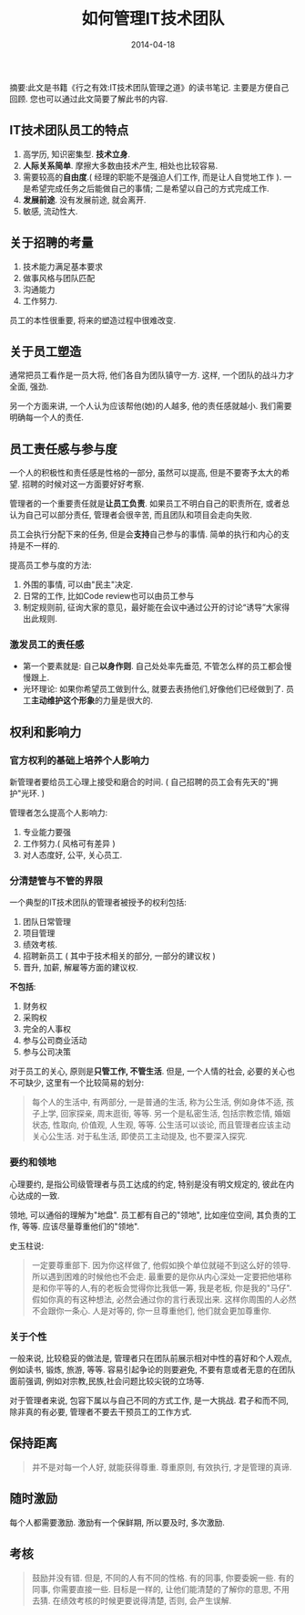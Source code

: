 ﻿---
date: 2014-04-18
title: 如何管理IT技术团队
tags: 
- 团队管理
- 招聘 
- 责任感
- 参与度
categories: 
- 管理
---

摘要:此文是书籍《行之有效:IT技术团队管理之道》的读书笔记. 主要是方便自己回顾. 您也可以通过此文简要了解此书的内容.

## IT技术团队员工的特点

1. 高学历, 知识密集型. **技术立身**. 
2. **人际关系简单**. 摩擦大多数由技术产生, 相处也比较容易. 
3. 需要较高的**自由度**.( 经理的职能不是强迫人们工作, 而是让人自觉地工作 ). 一是希望完成任务之后能做自己的事情; 二是希望以自己的方式完成工作.
4. **发展前途**. 没有发展前途, 就会离开.
5. 敏感, 流动性大.


## 关于招聘的考量

1. 技术能力满足基本要求
2. 做事风格与团队匹配
3. 沟通能力
4. 工作努力.

员工的本性很重要, 将来的塑造过程中很难改变.

## 关于员工塑造

通常把员工看作是一员大将, 他们各自为团队镇守一方. 这样, 一个团队的战斗力才全面, 强劲.

另一个方面来讲, 一个人认为应该帮他(她)的人越多, 他的责任感就越小. 我们需要明确每一个人的责任.


## 员工责任感与参与度
  
  一个人的积极性和责任感是性格的一部分, 虽然可以提高, 但是不要寄予太大的希望. 招聘的时候对这一方面要好好考察.
  
  管理者的一个重要责任就是**让员工负责**. 如果员工不明白自己的职责所在, 或者总认为自己可以部分责任, 管理者会很辛苦, 而且团队和项目会走向失败. 
  
  
  员工会执行分配下来的任务, 但是会**支持**自己参与的事情. 简单的执行和内心的支持是不一样的.
  
  提高员工参与度的方法:
  
  1. 外围的事情, 可以由"民主"决定.
  2. 日常的工作, 比如Code review也可以由员工参与
  3. 制定规则前, 征询大家的意见，最好能在会议中通过公开的讨论“诱导”大家得出此规则.
  
### 激发员工的责任感

* 第一个要素就是: 自己**以身作则**. 自己处处率先垂范, 不管怎么样的员工都会慢慢跟上.
* 光环理论: 如果你希望员工做到什么, 就要去表扬他们,好像他们已经做到了. 员工**主动维护这个形象**的力量是很大的.


## 权利和影响力

### 官方权利的基础上培养个人影响力

新管理者要给员工心理上接受和磨合的时间. ( 自己招聘的员工会有先天的"拥护"光环. )

管理者怎么提高个人影响力: 

1. 专业能力要强
2. 工作努力.( 风格可有差异 )
3. 对人态度好, 公平, 关心员工. 

### 分清楚管与不管的界限

一个典型的IT技术团队的管理者被授予的权利包括:

1. 团队日常管理
2. 项目管理
3. 绩效考核.
4. 招聘新员工 ( 其中于技术相关的部分, 一部分的建议权 )
5. 晋升, 加薪, 解雇等方面的建议权.

**不包括**:

1. 财务权
2. 采购权
3. 完全的人事权
4. 参与公司商业活动
5. 参与公司决策

对于员工的关心, 原则是**只管工作, 不管生活**. 
但是, 一个人情的社会, 必要的关心也不可缺少, 这里有一个比较简易的划分:

> 每个人的生活中, 有两部分, 一是普通的生活, 称为公生活, 例如身体不适, 孩子上学, 回家探亲, 周末逛街, 等等. 另一个是私密生活, 包括宗教恋情, 婚姻状态, 性取向, 价值观, 人生观, 等等. 公生活可以谈论, 而且管理者应该主动关心公生活. 对于私生活, 即使员工主动提及, 也不要深入探究. 

### 要约和领地

心理要约, 是指公司级管理者与员工达成的约定, 特别是没有明文规定的, 彼此在内心达成的一致.

领地, 可以通俗的理解为"地盘". 员工都有自己的"领地", 比如座位空间, 其负责的工作, 等等. 应该尽量尊重他们的"领地".


史玉柱说:
> 一定要尊重部下. 因为你这样做了, 他假如换个单位就碰不到这么好的领导. 所以遇到困难的时候他也不会走. 
> 最重要的是你从内心深处一定要把他堪称是和你平等的人,有的老板会觉得你比我低一筹, 我是老板, 你是我的"马仔". 假如你真的有这种想法, 必然会通过你的言行表现出来. 这样你周围的人必然不会跟你一条心. 人是对等的, 你一旦尊重他们, 他们就会更加尊重你.


### 关于个性
一般来说, 比较稳妥的做法是, 管理者只在团队前展示相对中性的喜好和个人观点, 例如读书, 锻炼, 旅游, 等等. 容易引起争论的则要避免, 不要有意或者无意的在团队面前强调, 例如对宗教,民族,社会问题比较尖锐的立场等. 

对于管理者来说, 包容下属以与自己不同的方式工作, 是一大挑战. 君子和而不同, 除非真的有必要, 管理者不要去干预员工的工作方式. 


## 保持距离

>并不是对每一个人好, 就能获得尊重. 尊重原则, 有效执行, 才是管理的真谛.

## 随时激励

每个人都需要激励. 激励有一个保鲜期, 所以要及时, 多次激励.

## 考核
> 鼓励并没有错. 但是, 不同的人有不同的性格. 有的同事, 你要委婉一些. 有的同事, 你需要直接一些. 目标是一样的, 让他们能清楚的了解你的意思, 不用去猜. 在绩效考核的时候更要说得清楚, 否则, 会产生误解.




  
  





